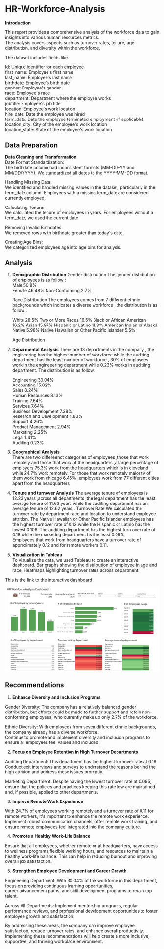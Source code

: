 # HR-Workforce-Analysis
**Introduction**  

This report provides a comprehensive analysis of the workforce data to gain insights into various human resources metrics.  
The analysis covers aspects such as turnover rates, tenure, age distribution, and diversity within the workforce.

The dataset includes fields  like    
 
Id: Unique identifier for each employee  
first_name: Employee's first name  
last_name: Employee's last name  
birthdate: Employee's birth date  
gender: Employee's gender  
race: Employee's race  
department: Department where the employee works  
jobtitle: Employee's job title  
location: Employee's work location  
hire_date: Date the employee was hired  
term_date: Date the employee terminated employment (if applicable)  
location_city: City of the employee's work location   
location_state: State of the employee's work location    

## Data Preparation  
**Data Cleaning and Transformation**    
Date Format Standardization:  
The birthdate column had inconsistent formats (MM-DD-YY and MM/DD/YYYY). We standardized all dates to the YYYY-MM-DD format.  

Handling Missing Data:  
We identified and handled missing values in the dataset, particularly in the term_date column. Employees with a missing term_date are considered currently employed.  

Calculating Tenure:  
We calculated the tenure of employees in years. For employees without a term_date, we used the current date.  

Removing Invalid Birthdates:  
We removed rows with birthdate greater than today's date.  

Creating Age Bins:  
We categorized employees age into age bins for analysis.  

## Analysis  

1. **Demographic Distribution**
   Gender distribution
   The gender distribution of employees is as follow :  
   Male              50.8%  
   Female            46.48%
   Non-Conforming      2.7%
   
   Race Distribution
   The employees comes from 7 different ethnic backgrounds which indicates a diverse workforce ,
   the distribution is as follow :  
 
   White                                        28.5%
   Two or More Races                            16.5%
   Black or African American                    16.2%
   Asian                                        15.97%
   Hispanic or Latino                           11.3%
   American Indian or Alaska Native              5.98%
   Native Hawaiian or Other Pacific Islander     5.5%  

   Age Distribution

3. **Deparmental Analysis**
   There are 13 departments in the company , the engineering has the highest number of workforce while the auditing department has the least number of workforce ,
   30% of employees work in the engineeering department while 0.23% works in auditiing department.
   The distribution is as follow:

   Engineering                 30.04%  
   Accounting                  15.02%  
   Sales                        8.24%  
   Human Resources              8.13%  
   Training                     7.64%  
   Services                     7.64%  
   Business Development         7.38%  
   Research and Development     4.83%  
   Support                      4.26%  
   Product Management           2.94%  
   Marketing                    2.25%  
   Legal                        1.41%  
   Auditing                     0.23%

4. **Geographical Analysis**  
  There are two differeenct categories of employees ,those that work remotely and those that work at the headquarters ,a large percentage of employers 75.3% work from the headquarters which is in cleveland  while 24.7% work  remotely. For those that work remotely majority of them work from chicago 6.45% ,employees work from 77 different cities apart from the   headquarters.
   
5. **Tenure and turnover Analysis**
   The average tenure of employees  is 12.23 years ,across all departments ,the legal department has the least  average tenure of 11.63 years  while the auditing department has an average tenure of 12.62 years .
   Turnover Rate 
We calculated the turnover rate by department,race and location to understand employee attrition. The Native Hawaiian or Other Pacific Islander  employees has the highest turnover rate of 0.12 while the Hispanic or Latino has the lowest 0.106 .The auditing department has the highest turn over rate of 0.18 while the marketing department hs the least 0.095.  
Employees that work from headquarters have a turnover rate of approximately 0.12 and for remote workers 0.11.


6. **Visualization in Tableau**  
To visualize the data, we used Tableau to create an interactive dashboard.
Bar graphs showing the distribution of employee in age and race ,Heatmaps highlighting turnover rates across department.  

This is the link to the  interactive [dashboard](https://public.tableau.com/views/HR_17209131214260/Dashboard1?:language=en-GB&:sid=&:redirect=auth&:display_count=n&:origin=viz_share_link)

![gg](Dashboard.png)
## Recommendations 

1. **Enhance Diversity and Inclusion Programs**

Gender Diversity: The company has a relatively balanced gender distribution, but efforts could be made to further support and retain non-conforming employees,
who currently make up only 2.7% of the workforce.  

Ethnic Diversity: With employees from seven different ethnic backgrounds, the company already has a diverse workforce.  
Continue to promote and implement diversity and inclusion programs to ensure all employees feel valued and included.  

2. **Focus on Employee Retention in High Turnover Departments**  

Auditing Department: This department has the highest turnover rate at 0.18. Conduct exit interviews and surveys to understand the reasons behind the high attrition and address these issues promptly.     

Marketing Department: Despite having the lowest turnover rate at 0.095, ensure that the policies and practices keeping this rate low are maintained and, if possible, applied to other departments.  

3. **Improve Remote Work Experience**  

With 24.7% of employees working remotely and a turnover rate of 0.11 for remote workers, it's important to enhance the remote work experience.  
Implement robust communication channels, offer remote work training, and ensure remote employees feel integrated into the company culture.  

4. **Promote a Healthy Work-Life Balance**

Ensure that all employees, whether remote or at headquarters, have access to wellness programs,flexible working hours, and resources to maintain a healthy work-life balance.   This can help in reducing burnout and improving overall job satisfaction.  

5. **Strengthen Employee Development and Career Growth**

Engineering Department: With 30.04% of the workforce in this department, focus on providing continuous learning opportunities,  
career advancement paths, and skill development programs to retain top talent.  

Across All Departments: Implement mentorship programs, regular performance reviews, and professional development opportunities to foster employee growth and satisfaction.

By addressing these areas, the company can improve employee satisfaction, reduce turnover rates, and enhance overall productivity.  
Implementing these recommendations will help create a more inclusive, supportive, and thriving workplace environment.

   


